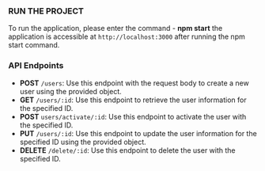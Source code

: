 ### RUN THE PROJECT

To run the application, please enter the command 
    - **npm start**
the application is accessible at `http://localhost:3000` after running the npm start command.    


### API Endpoints

- **POST** `/users`: Use this endpoint with the request body to create a new user using the provided object.
- **GET** `/users/:id`: Use this endpoint to retrieve the user information for the specified ID.
- **POST** `users/activate/:id`: Use this endpoint to activate the user with the specified ID.
- **PUT** `/users/:id`: Use this endpoint to update the user information for the specified ID using the provided object.
- **DELETE** `/delete/:id`: Use this endpoint to delete the user with the specified ID.
